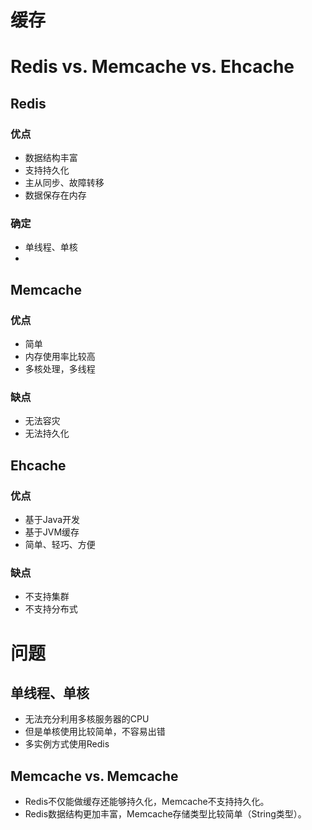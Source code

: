 <h1>缓存</h1>

# Redis vs. Memcache vs. Ehcache
## Redis
### 优点
- 数据结构丰富
- 支持持久化
- 主从同步、故障转移
- 数据保存在内存

### 确定
- 单线程、单核
- 

## Memcache
### 优点
- 简单
- 内存使用率比较高
- 多核处理，多线程

### 缺点
- 无法容灾
- 无法持久化

## Ehcache
### 优点
- 基于Java开发
- 基于JVM缓存
- 简单、轻巧、方便
### 缺点
- 不支持集群
- 不支持分布式

# 问题
## 单线程、单核
- 无法充分利用多核服务器的CPU
- 但是单核使用比较简单，不容易出错
- 多实例方式使用Redis

## Memcache vs. Memcache
- Redis不仅能做缓存还能够持久化，Memcache不支持持久化。
- Redis数据结构更加丰富，Memcache存储类型比较简单（String类型）。